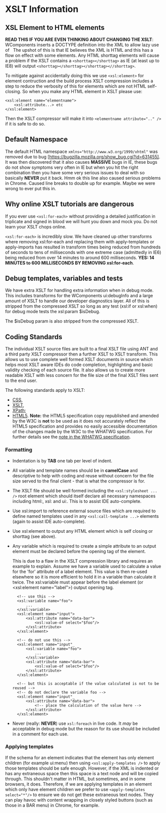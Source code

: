 # XSLT Information

## XSL Element to HTML elements

**READ THIS IF YOU ARE EVEN THINKING ABOUT CHANGING THE XSLT**: WComponents inserts a DOCTYPE definition into the XML to
allow lazy use of &nbsp; The upshot of this is that IE believes the XML is HTML and this has a flow on effect with some
elements. Any HTML shorttag elements will cause a problem if the XSLT contains a `<shorttag></shorttag>` as IE (at least
up to IE8) will output `<shorttag></shorttag></shorttag><//shorttag>`.

To mitigate against accidentally doing this we use `<xsl:element>` for element contruction and the build process XSLT
compression includes a step to reduce the verbosity of this for elements which are not HTML self-closing. So when you
make any HTML element in XSLT please use:

    <xsl:element name="elementname">
        <xsl:attribute...> etc
    </xsl:element>

Then the XSLT compressor will make it into `<elementname attribute=".." />` if it is safe to do so.

## Default Namespace

The default HTML namespace `xmlns="http://www.w3.org/1999/xhtml"` was removed due to bug
[https://bugzilla.mozilla.org/show_bug.cgi?id=631455]. It was then discovered that it also causes **MASSIVE** bugs in
IE, these bugs do not show symptoms very often in IE but when you hit the right combination then you have some very
serious issues to deal with so basically **NEVER** put it back. Hmm ok this line also caused serious problems in Chrome.
Caused line breaks to double up for example. Maybe we were wrong to ever put this in.

## Why online XSLT tutorials are dangerous

If you ever use `<xsl:for-each>` without providing a detailed justification in triplicate and signed in blood we will
hunt you down and mock you. Do not learn your XSLT chops online.

`<xsl:for-each>` is incredibly slow. We have cleaned up other transforms where removing xsl:for-each and replacing them
with apply-templates or apply-imports has resulted in transform times being reduced from hundreds of seconds to tens of
milliseconds with one extreme case (admittedly in IE6) being reduced from over 14 minutes to around 600 milliseconds.
**YES: 14 MINUTES to 600 MILLISECONDS BY REMOVING xsl:for-each**.

## Debug templates, variables and tests

We have extra XSLT for handling extra information when in debug mode. This includes transforms for the WComponents
ui:debugInfo and a large amount of XSLT to handle our developer diagnostics layer. All of this is stripped from the
compressed XSLT so long as any test (xsl:if or xsl:when) for debug mode tests the xsl:param $isDebug.

The $isDebug param is also stripped from the compressed XSLT.

## Coding Standards

The individual XSLT source files are built to a final XSLT file using ANT and a third party XSLT compressor then a
further XSLT to XSLT transform. This allows us to use complete well formed XSLT documents in source which helps most
XSLT aware IDEs do code completion, highlighting and basic validity checking of each source file. It also allows us to
create more readable XSLT with less concern for the file size of the final XSLT files sent to the end user.

The following standards apply to XSLT:

* [CSS](http://www.w3.org/Style/CSS/),
* [XSLT](http://www.w3.org/TR/xslt),
* [XPath](http://www.w3.org/TR/xpath/);
* [HTML5](https://html.spec.whatwg.org/). **Note:** the HTML5 specification copy republished and amended by the W3C is
  **not** to be used as it does not accurately reflect the HTML5 specification and provides no easily accessible
  documentation of the changes made by the W3C to the WHATWG specification. For further details see the
  [note in the WHATWG specification](https://html.spec.whatwg.org/multipage/introduction.html#is-this-html5?).

### Formatting

* Indentation is by **TAB** one tab per level of indent.

* All variable and template names should be in **camelCase** and descriptive to help with coding and reuse without
  concern for the file size served to the final client - that is what the compressor is for.

* The XSLT file should be well formed including the `<xsl:stylesheet ... />` root element which should itself declare
  all necessary namespaces including html:, xsl: and ui:. This is to assist IDE auto-complete.

* Use xsl:import to reference external source files which are required to define named templates used in any
  `<xsl:call-template ...>` elements (again to assist IDE auto-complete).

* Use xsl:element to output any HTML element which is self closing or shorttag (see above).

* Any variable which is required to create a simple attribute to an output element must be declared before the opening
  tag of the element.

    This is due to a flaw in the XSLT compression library and requires an example to explain. Assume we have a variable
    used to calculate a value for the 'for' attribute of a label element. This value is then re-used elsewhere so it is
    more efficient to hold it in a variable than calculate it twice. The xsl:variable must appear before the label
    element (or \<xsl:element name="label"\>) output opening tag.

        <!-- use this -->
        <xsl:variable name="foo">
            ...
        </xsl:variable>
        <xsl:element name="input">
            <xsl:attribute name="data-bar">
                <xsl:value-of select="$foo"/>
            </xsl:attribute>
        </xsl:element>

        <!-- do not use this -->
        <xsl:element name="input"_
            <xsl:variable name="foo">
                ...
            </xsl:variable>
            <xsl:attribute name="data-bar">
                <xsl:value-of select="$foo"/>
            </xsl:attribute>
        </xsl:element>

        <!-- but this is acceptable if the value calculated is not to be reused -->
        <!-- do not declare the variable foo -->
        <xsl:element name="input"_
            <xsl:attribute name="data-bar">
                <!-- place the calculation of the value here -->
            </xsl:attribute>
        </xsl:element>

* Never (really: **NEVER**) use `xsl:foreach` in live code. It _may_ be acceptable in debug mode but the reason for its
  use should be included in a comment for each use.

### Applying templates

If the schema for an element indicates that the element has only element children (for example ui:menu) then using
`<xsl:apply-templates />` to apply those templates should be safe enough. However, if the XML is indented or has any
extraneous space then this space is a text node and will be copied through. This shouldn't matter in HTML, but
sometimes, and in some browsers, it does. Therefore, if we are applying templates in an element which only have element
children we prefer to use `<apply-templates select="*"/>` to ensure we do not get these extraneous text nodes. They can
play havoc with content wrapping in closely styled buttons (such as those in a BAR menu) in Chrome, for example.
